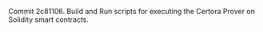 Commit 2c81106.                    Build and Run scripts for executing the Certora Prover on Solidity smart contracts.
